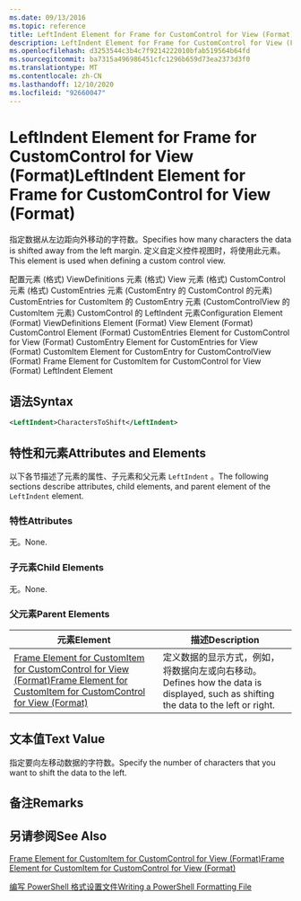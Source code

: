 ```yaml
---
ms.date: 09/13/2016
ms.topic: reference
title: LeftIndent Element for Frame for CustomControl for View (Format)
description: LeftIndent Element for Frame for CustomControl for View (Format)
ms.openlocfilehash: d3253544c3b4c7f9214222010bfab519564b64fd
ms.sourcegitcommit: ba7315a496986451cfc1296b659d73ea2373d3f0
ms.translationtype: MT
ms.contentlocale: zh-CN
ms.lasthandoff: 12/10/2020
ms.locfileid: "92660047"
---
```

# <a name="leftindent-element-for-frame-for-customcontrol-for-view-format"></a><span data-ttu-id="95ef1-103">LeftIndent Element for Frame for CustomControl for View (Format)</span><span class="sxs-lookup"><span data-stu-id="95ef1-103">LeftIndent Element for Frame for CustomControl for View (Format)</span></span>

<span data-ttu-id="95ef1-104">指定数据从左边距向外移动的字符数。</span><span class="sxs-lookup"><span data-stu-id="95ef1-104">Specifies how many characters the data is shifted away from the left margin.</span></span> <span data-ttu-id="95ef1-105">定义自定义控件视图时，将使用此元素。</span><span class="sxs-lookup"><span data-stu-id="95ef1-105">This element is used when defining a custom control view.</span></span>

<span data-ttu-id="95ef1-106">配置元素 (格式) ViewDefinitions 元素 (格式) View 元素 (格式) CustomControl 元素 (格式) CustomEntries 元素 (CustomEntry 的 CustomControl 的元素) CustomEntries for CustomItem 的 CustomEntry 元素 (CustomControlView 的 CustomItem 元素) CustomControl 的 LeftIndent 元素</span><span class="sxs-lookup"><span data-stu-id="95ef1-106">Configuration Element (Format) ViewDefinitions Element (Format) View Element (Format) CustomControl Element (Format) CustomEntries Element for CustomControl for View (Format) CustomEntry Element for CustomEntries for View (Format) CustomItem Element for CustomEntry for CustomControlView (Format) Frame Element for CustomItem for CustomControl for View (Format) LeftIndent Element</span></span>

## <a name="syntax"></a><span data-ttu-id="95ef1-107">语法</span><span class="sxs-lookup"><span data-stu-id="95ef1-107">Syntax</span></span>

```xml
<LeftIndent>CharactersToShift</LeftIndent>
```

## <a name="attributes-and-elements"></a><span data-ttu-id="95ef1-108">特性和元素</span><span class="sxs-lookup"><span data-stu-id="95ef1-108">Attributes and Elements</span></span>

<span data-ttu-id="95ef1-109">以下各节描述了元素的属性、子元素和父元素 `LeftIndent` 。</span><span class="sxs-lookup"><span data-stu-id="95ef1-109">The following sections describe attributes, child elements, and parent element of the `LeftIndent` element.</span></span>

### <a name="attributes"></a><span data-ttu-id="95ef1-110">特性</span><span class="sxs-lookup"><span data-stu-id="95ef1-110">Attributes</span></span>

<span data-ttu-id="95ef1-111">无。</span><span class="sxs-lookup"><span data-stu-id="95ef1-111">None.</span></span>

### <a name="child-elements"></a><span data-ttu-id="95ef1-112">子元素</span><span class="sxs-lookup"><span data-stu-id="95ef1-112">Child Elements</span></span>

<span data-ttu-id="95ef1-113">无。</span><span class="sxs-lookup"><span data-stu-id="95ef1-113">None.</span></span>

### <a name="parent-elements"></a><span data-ttu-id="95ef1-114">父元素</span><span class="sxs-lookup"><span data-stu-id="95ef1-114">Parent Elements</span></span>

|<span data-ttu-id="95ef1-115">元素</span><span class="sxs-lookup"><span data-stu-id="95ef1-115">Element</span></span>|<span data-ttu-id="95ef1-116">描述</span><span class="sxs-lookup"><span data-stu-id="95ef1-116">Description</span></span>|
|-------------|-----------------|
|[<span data-ttu-id="95ef1-117">Frame Element for CustomItem for CustomControl for View (Format)</span><span class="sxs-lookup"><span data-stu-id="95ef1-117">Frame Element for CustomItem for CustomControl for View (Format)</span></span>](./frame-element-for-customitem-for-customcontrol-for-view-format.md)|<span data-ttu-id="95ef1-118">定义数据的显示方式，例如，将数据向左或向右移动。</span><span class="sxs-lookup"><span data-stu-id="95ef1-118">Defines how the data is displayed, such as shifting the data to the left or right.</span></span>|

## <a name="text-value"></a><span data-ttu-id="95ef1-119">文本值</span><span class="sxs-lookup"><span data-stu-id="95ef1-119">Text Value</span></span>

<span data-ttu-id="95ef1-120">指定要向左移动数据的字符数。</span><span class="sxs-lookup"><span data-stu-id="95ef1-120">Specify the number of characters that you want to shift the data to the left.</span></span>

## <a name="remarks"></a><span data-ttu-id="95ef1-121">备注</span><span class="sxs-lookup"><span data-stu-id="95ef1-121">Remarks</span></span>

## <a name="see-also"></a><span data-ttu-id="95ef1-122">另请参阅</span><span class="sxs-lookup"><span data-stu-id="95ef1-122">See Also</span></span>

[<span data-ttu-id="95ef1-123">Frame Element for CustomItem for CustomControl for View (Format)</span><span class="sxs-lookup"><span data-stu-id="95ef1-123">Frame Element for CustomItem for CustomControl for View (Format)</span></span>](./frame-element-for-customitem-for-customcontrol-for-view-format.md)

[<span data-ttu-id="95ef1-124">编写 PowerShell 格式设置文件</span><span class="sxs-lookup"><span data-stu-id="95ef1-124">Writing a PowerShell Formatting File</span></span>](./writing-a-powershell-formatting-file.md)
